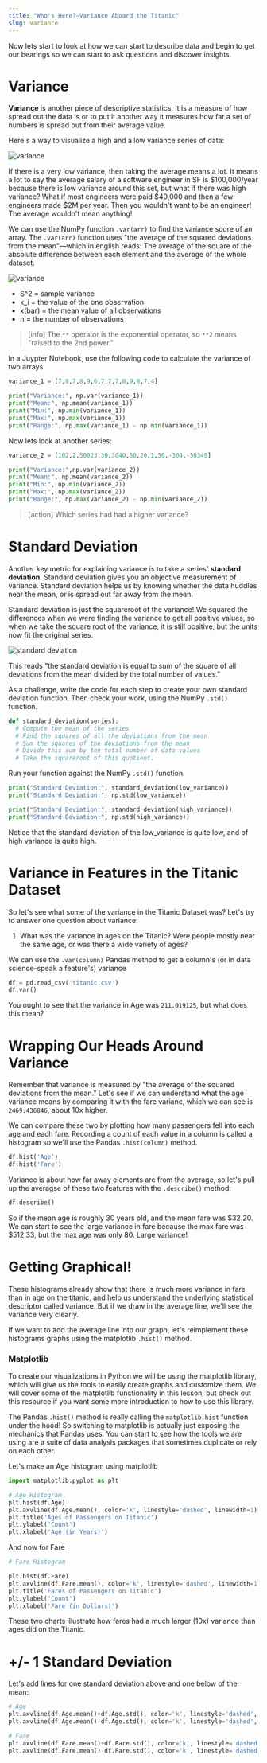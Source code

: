 ```yaml
---
title: "Who's Here?—Variance Aboard the Titanic"
slug: variance
---
```


Now lets start to look at how we can start to describe data and begin to get our bearings so we can start to ask questions and discover insights.

# Variance

**Variance** is another piece of descriptive statistics. It is a measure of how spread out the data is or to put it another way it measures how far a set of numbers is spread out from their average value.

Here's a way to visualize a high and a low variance series of data:

![variance](assets/variance-comp.svg.png)

If there is a very low variance, then taking the average means a lot. It means a lot to say the average salary of a software engineer in SF is $100,000/year because there is low variance around this set, but what if there was high variance? What if most engineers were paid $40,000 and then a few engineers made $2M per year. Then you wouldn't want to be an engineer! The average wouldn't mean anything!

We can use the NumPy function `.var(arr)` to find the variance score of an array. The `.var(arr)` function uses "the average of the squared deviations from the mean"—which in english reads: The average of the square of the absolute difference between each element and the average of the whole dataset.

![variance](assets/sample_variance.svg)

* S^2	= sample variance
* x_i	= the value of the one observation
* x(bar)	= the mean value of all observations
* n	= the number of observations

> [info]
> The `**` operator is the exponential operator, so `**2` means "raised to the 2nd power."

In a Juypter Notebook, use the following code to calculate the variance of two arrays:

```py
variance_1 = [7,8,7,8,9,6,7,7,7,8,9,8,7,4]

print("Variance:", np.var(variance_1))
print("Mean:", np.mean(variance_1))
print("Min:", np.min(variance_1))
print("Max:", np.max(variance_1))
print("Range:", np.max(variance_1) - np.min(variance_1))

```

Now lets look at another series:

```py
variance_2 = [102,2,50023,30,3040,50,20,1,50,-304,-50349]

print("Variance:",np.var(variance_2))
print("Mean:", np.mean(variance_2))
print("Min:", np.min(variance_2))
print("Max:", np.max(variance_2))
print("Range:", np.max(variance_2) - np.min(variance_2))
```

> [action]
> Which series had had a higher variance?

# Standard Deviation

Another key metric for explaining variance is to take a series' **standard deviation**. Standard deviation gives you an objective measurement of variance. Standard deviation helps us by knowing whether the data huddles near the mean, or is spread out far away from the mean.

Standard deviation is just the squareroot of the variance! We squared the differences when we were finding the variance to get all positive values, so when we take the square root of the variance, it is still positive, but the units now fit the original series.

![standard deviation](assets/std.png)

This reads "the standard deviation is equal to sum of the square of all deviations from the mean divided by the total number of values."

As a challenge, write the code for each step to create your own standard deviation function. Then check your work, using the NumPy `.std()` function.

```py
def standard_deviation(series):
  # Compute the mean of the series
  # Find the squares of all the deviations from the mean
  # Sum the squares of the deviations from the mean
  # Divide this sum by the total number of data values
  # Take the squareroot of this quotient.
```

Run your function against the NumPy `.std()` function.

```py
print("Standard Deviation:", standard_deviation(low_variance))
print("Standard Deviation:", np.std(low_variance))

print("Standard Deviation:", standard_deviation(high_variance))
print("Standard Deviation:", np.std(high_variance))
```

Notice that the standard deviation of the low_variance is quite low, and of high variance is quite high.

# Variance in Features in the Titanic Dataset

So let's see what some of the variance in the Titanic Dataset was? Let's try to answer one question about variance:

1. What was the variance in ages on the Titanic? Were people mostly near the same age, or was there a wide variety of ages?

We can use the `.var(column)` Pandas method to get a column's (or in data science-speak a feature's) variance

```py
df = pd.read_csv('titanic.csv')
df.var()
```

You ought to see that the variance in Age was `211.019125`, but what does this mean?

# Wrapping Our Heads Around Variance

Remember that variance is measured by "the average of the squared deviations from the mean." Let's see if we can understand what the age variance means by comparing it with the fare varianc, which we can see is `2469.436846`, about 10x higher.

We can compare these two by plotting how many passengers fell into each age and each fare. Recording a count of each value in a column is called a histogram so we'll use the Pandas `.hist(column)` method.

```py
df.hist('Age')
df.hist('Fare')
```

Variance is about how far away elements are from the average, so let's pull up the averagse of these two features with the `.describe()` method:

```py
df.describe()
```

So if the mean age is roughly 30 years old, and the mean fare was $32.20. We can start to see the large variance in fare because the max fare was $512.33, but the max age was only 80. Large variance!

# Getting Graphical!

These histograms already show that there is much more variance in fare than in age on the titanic, and help us understand the underlying statistical descriptor called variance. But if we draw in the average line, we'll see the variance very clearly.

If we want to add the average line into our graph, let's reimplement these histograms graphs using the matplotlib `.hist()` method.

### Matplotlib

To create our visualizations in Python we will be using the matplotlib library, which will give us the tools to easily create graphs and customize them. We will cover some of the matplotlib functionality in this lesson, but check out this resource if you want some more introduction to how to use this library.

The Pandas `.hist()` method is really calling the `matplotlib.hist` function under the hood! So switching to matplotlib is actually just exposing the mechanics that Pandas uses. You can start to see how the tools we are using are a suite of data analysis packages that sometimes duplicate or rely on each other.

Let's make an Age histogram using matplotlib

```py
import matplotlib.pyplot as plt

# Age Histogram
plt.hist(df.Age)
plt.axvline(df.Age.mean(), color='k', linestyle='dashed', linewidth=1)
plt.title('Ages of Passengers on Titanic')
plt.ylabel('Count')
plt.xlabel('Age (in Years)')
```

And now for Fare

```py
# Fare Histogram

plt.hist(df.Fare)
plt.axvline(df.Fare.mean(), color='k', linestyle='dashed', linewidth=1)
plt.title('Fares of Passengers on Titanic')
plt.ylabel('Count')
plt.xlabel('Fare (in Dollars)')
```

These two charts illustrate how fares had a much larger (10x) variance than ages did on the Titanic.


# +/- 1 Standard Deviation

Let's add lines for one standard deviation above and one below of the mean:

```py
# Age
plt.axvline(df.Age.mean()+df.Age.std(), color='k', linestyle='dashed', linewidth=1)
plt.axvline(df.Age.mean()-df.Age.std(), color='k', linestyle='dashed', linewidth=1)
```

```py
# Fare
plt.axvline(df.Fare.mean()+df.Fare.std(), color='k', linestyle='dashed', linewidth=1)
plt.axvline(df.Fare.mean()-df.Fare.std(), color='k', linestyle='dashed', linewidth=1)
```
